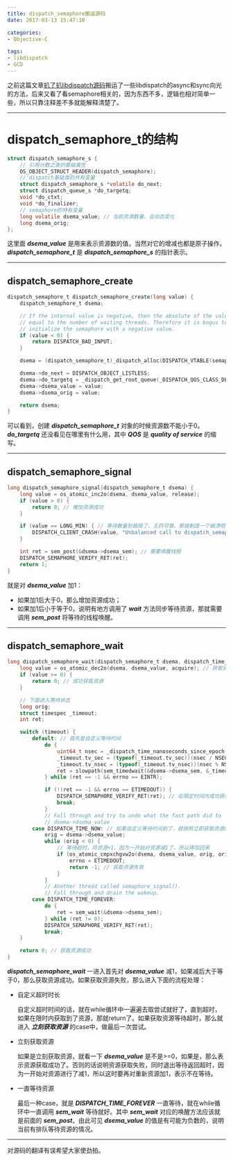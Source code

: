 ```yaml
---
title: dispatch_semaphore搬运源码
date: 2017-03-13 15:47:10

categories:
- Objective-C

tags:
- libdispatch
- GCD
---
```


之前这篇文章[扒了扒libdispatch源码](http://joeleee.github.io/2017/02/21/%E6%89%92%E4%BA%86%E6%89%92libdispatch%E6%BA%90%E7%A0%81/)搬运了一些libdispatch的async和sync向光的方法，后来又看了看semaphore相关的，因为东西不多，逻辑也相对简单一些，所以只靠注释差不多就能解释清楚了。
***

# dispatch\_semaphore\_t的结构 #
``` c
struct dispatch_semaphore_s {
    // 引用计数之类的基础属性
    OS_OBJECT_STRUCT_HEADER(dispatch_semaphore);
    // dispatch基础类的共有变量
    struct dispatch_semaphore_s *volatile do_next;
    struct dispatch_queue_s *do_targetq;
    void *do_ctxt;
    void *do_finalizer;
    // semaphore的特有变量
    long volatile dsema_value; // 当前资源数量，会动态变化
    long dsema_orig;
};
```
这里面 ***dsema_value*** 是用来表示资源数的值，当然对它的增减也都是原子操作。***dispatch\_semaphore\_t*** 是 ***dispatch\_semaphore\_s*** 的指针表示。

---

## dispatch\_semaphore\_create ##
``` c
dispatch_semaphore_t dispatch_semaphore_create(long value) {
    dispatch_semaphore_t dsema;

    // If the internal value is negative, then the absolute of the value is
    // equal to the number of waiting threads. Therefore it is bogus to
    // initialize the semaphore with a negative value.
    if (value < 0) {
        return DISPATCH_BAD_INPUT;
    }

    dsema = (dispatch_semaphore_t)_dispatch_alloc(DISPATCH_VTABLE(semaphore), sizeof(struct dispatch_semaphore_s));

    dsema->do_next = DISPATCH_OBJECT_LISTLESS;
    dsema->do_targetq = _dispatch_get_root_queue(_DISPATCH_QOS_CLASS_DEFAULT, false);
    dsema->dsema_value = value;
    dsema->dsema_orig = value;

    return dsema;
}
```
可以看到，创建 ***dispatch\_semaphore\_t*** 对象的时候资源数不能小于0。
***do_targetq*** 还没看见在哪里有什么用，其中 ***QOS*** 是 ***quality of service*** 的缩写。

---

## dispatch\_semaphore\_signal ##
``` c
long dispatch_semaphore_signal(dispatch_semaphore_t dsema) {
    long value = os_atomic_inc2o(dsema, dsema_value, release);
    if (value > 0) {
        return 0; // 增加资源成功
    }

    if (value == LONG_MIN) { // 等待数量到极限了，无药可救，那就制造一个崩溃吧...
        DISPATCH_CLIENT_CRASH(value, "Unbalanced call to dispatch_semaphore_signal()");
    }

    int ret = sem_post(&dsema->dsema_sem); // 需要唤醒线程
    DISPATCH_SEMAPHORE_VERIFY_RET(ret);
    return 1;
}
```
就是对 ***dsema_value*** 加1：

 * 如果加1后大于0，那么增加资源成功；
 * 如果加1后小于等于0，说明有地方调用了 ***wait*** 方法同步等待资源，那就需要调用 ***sem_post*** 将等待的线程唤醒。

---

## dispatch\_semaphore\_wait ##
``` c
long dispatch_semaphore_wait(dispatch_semaphore_t dsema, dispatch_time_t timeout) {
    long value = os_atomic_dec2o(dsema, dsema_value, acquire); // 获取资源，对资源减1
    if (value >= 0) {
        return 0; // 成功获取资源
    }

    // 下面进入等待状态
    long orig;
    struct timespec _timeout;
    int ret;

    switch (timeout) {
        default: // 首先是自定义等待时间
            do {
                uint64_t nsec = _dispatch_time_nanoseconds_since_epoch(timeout);
                _timeout.tv_sec = (typeof(_timeout.tv_sec))(nsec / NSEC_PER_SEC);
                _timeout.tv_nsec = (typeof(_timeout.tv_nsec))(nsec % NSEC_PER_SEC);
                ret = slowpath(sem_timedwait(&dsema->dsema_sem, &_timeout)); // 尝试获取资源，带有时间有效的参数
            } while (ret == -1 && errno == EINTR);

            if (!(ret == -1 && errno == ETIMEDOUT)) {
                DISPATCH_SEMAPHORE_VERIFY_RET(ret); // 在限定时间内成功获取资源
                break;
            }
            // Fall through and try to undo what the fast path did to
            // dsema->dsema_value
        case DISPATCH_TIME_NOW: // 如果自定义等待时间到了，就按照立即获取资源的方式处理
            orig = dsema->dsema_value;
            while (orig < 0) {
                // 等待超时，将资源+1，因为一开始对资源减1了，所以得加回来
                if (os_atomic_cmpxchgvw2o(dsema, dsema_value, orig, orig + 1, &orig, relaxed)) {
                    errno = ETIMEDOUT;
                    return -1; // 获取资源失败
                }
            }
            // Another thread called semaphore_signal().
            // Fall through and drain the wakeup.
        case DISPATCH_TIME_FOREVER:
            do {
                ret = sem_wait(&dsema->dsema_sem);
            } while (ret != 0);
            DISPATCH_SEMAPHORE_VERIFY_RET(ret);
            break;
    }

    return 0; // 获取资源成功
}
```
***dispatch\_semaphore\_wait*** 一进入首先对 ***dsema_value*** 减1，如果减后大于等于0，那么获取资源成功。如果获取资源失败，那么进入下面的流程处理：

* 自定义超时时长

	自定义超时时间的话，就在while循环中一遍遍去取尝试就好了，直到超时，如果在限时内获取到了资源，那就return了。如果获取资源等待超时，那么就进入 ***立刻获取资源*** 的case中，做最后一次尝试。

* 立刻获取资源

	如果是立刻获取资源，就看一下 ***dsema_value*** 是不是>=0，如果是，那么表示资源获取成功了。否则的话说明资源获取失败，同时退出等待返回超时，因为一开始对资源进行了减1，所以这时要再对重新资源加1，表示不在等待。

* 一直等待资源

	最后一种case，就是 ***DISPATCH\_TIME\_FOREVER*** 一直等待，就在while循环中一直调用 ***sem_wait*** 等待就好。其中 ***sem_wait*** 对应的唤醒方法应该就是前面的 ***sem_post***。由此可见 ***dsema_value*** 的值是有可能为负数的，说明当前有排队等待资源的情况。

---

对源码的翻译有误希望大家使劲拍。
